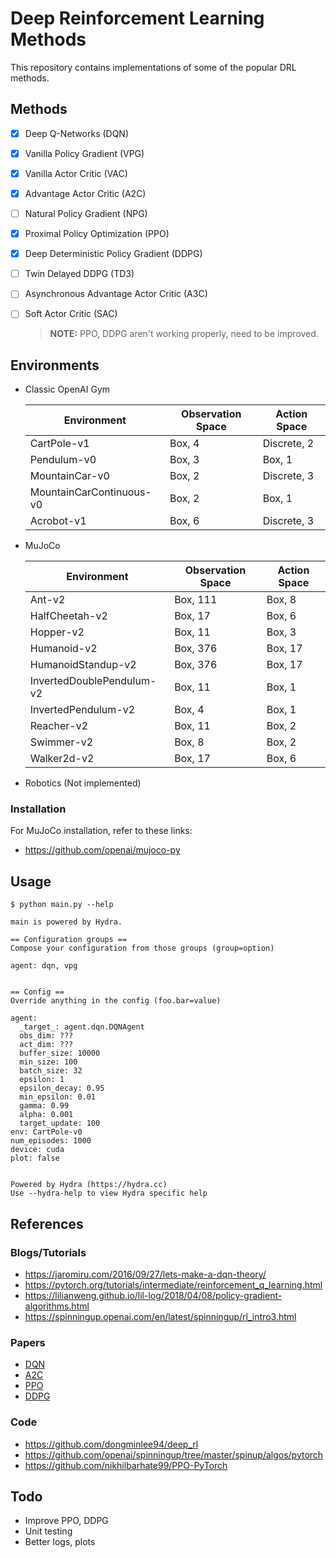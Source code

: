 # Deep Reinforcement Learning Methods

This repository contains implementations of some of the popular DRL methods.

## Methods

- [x] Deep Q-Networks (DQN)
- [x] Vanilla Policy Gradient (VPG)
- [x] Vanilla Actor Critic (VAC)
- [x] Advantage Actor Critic (A2C)
- [ ] Natural Policy Gradient (NPG)
- [x] Proximal Policy Optimization (PPO)
- [x] Deep Deterministic Policy Gradient (DDPG)
- [ ] Twin Delayed DDPG (TD3)
- [ ] Asynchronous Advantage Actor Critic (A3C)
- [ ] Soft Actor Critic (SAC)

  > **NOTE:** PPO, DDPG aren't working properly, need to be improved.

## Environments

- Classic OpenAI Gym

  | Environment              | Observation Space | Action Space |
  | ------------------------ | ----------------- | ------------ |
  | CartPole-v1              | Box, 4            | Discrete, 2  |
  | Pendulum-v0              | Box, 3            | Box, 1       |
  | MountainCar-v0           | Box, 2            | Discrete, 3  |
  | MountainCarContinuous-v0 | Box, 2            | Box, 1       |
  | Acrobot-v1               | Box, 6            | Discrete, 3  |

- MuJoCo

  | Environment               | Observation Space | Action Space |
  | ------------------------- | ----------------- | ------------ |
  | Ant-v2                    | Box, 111          | Box, 8       |
  | HalfCheetah-v2            | Box, 17           | Box, 6       |
  | Hopper-v2                 | Box, 11           | Box, 3       |
  | Humanoid-v2               | Box, 376          | Box, 17      |
  | HumanoidStandup-v2        | Box, 376          | Box, 17      |
  | InvertedDoublePendulum-v2 | Box, 11           | Box, 1       |
  | InvertedPendulum-v2       | Box, 4            | Box, 1       |
  | Reacher-v2                | Box, 11           | Box, 2       |
  | Swimmer-v2                | Box, 8            | Box, 2       |
  | Walker2d-v2               | Box, 17           | Box, 6       |

- Robotics (Not implemented)

### Installation

For MuJoCo installation, refer to these links:

- https://github.com/openai/mujoco-py

## Usage

```shell
$ python main.py --help

main is powered by Hydra.

== Configuration groups ==
Compose your configuration from those groups (group=option)

agent: dqn, vpg


== Config ==
Override anything in the config (foo.bar=value)

agent:
  _target_: agent.dqn.DQNAgent
  obs_dim: ???
  act_dim: ???
  buffer_size: 10000
  min_size: 100
  batch_size: 32
  epsilon: 1
  epsilon_decay: 0.95
  min_epsilon: 0.01
  gamma: 0.99
  alpha: 0.001
  target_update: 100
env: CartPole-v0
num_episodes: 1000
device: cuda
plot: false


Powered by Hydra (https://hydra.cc)
Use --hydra-help to view Hydra specific help
```

## References

### Blogs/Tutorials

- https://jaromiru.com/2016/09/27/lets-make-a-dqn-theory/
- https://pytorch.org/tutorials/intermediate/reinforcement_q_learning.html
- https://lilianweng.github.io/lil-log/2018/04/08/policy-gradient-algorithms.html
- https://spinningup.openai.com/en/latest/spinningup/rl_intro3.html

### Papers

- [DQN](https://storage.googleapis.com/deepmind-media/dqn/DQNNaturePaper.pdf)
- [A2C](https://arxiv.org/pdf/1602.01783.pdf)
- [PPO](https://arxiv.org/pdf/1707.06347.pdf)
- [DDPG](https://arxiv.org/pdf/1509.02971.pdf)

### Code

- https://github.com/dongminlee94/deep_rl
- https://github.com/openai/spinningup/tree/master/spinup/algos/pytorch
- https://github.com/nikhilbarhate99/PPO-PyTorch

## Todo

- Improve PPO, DDPG
- Unit testing
- Better logs, plots
